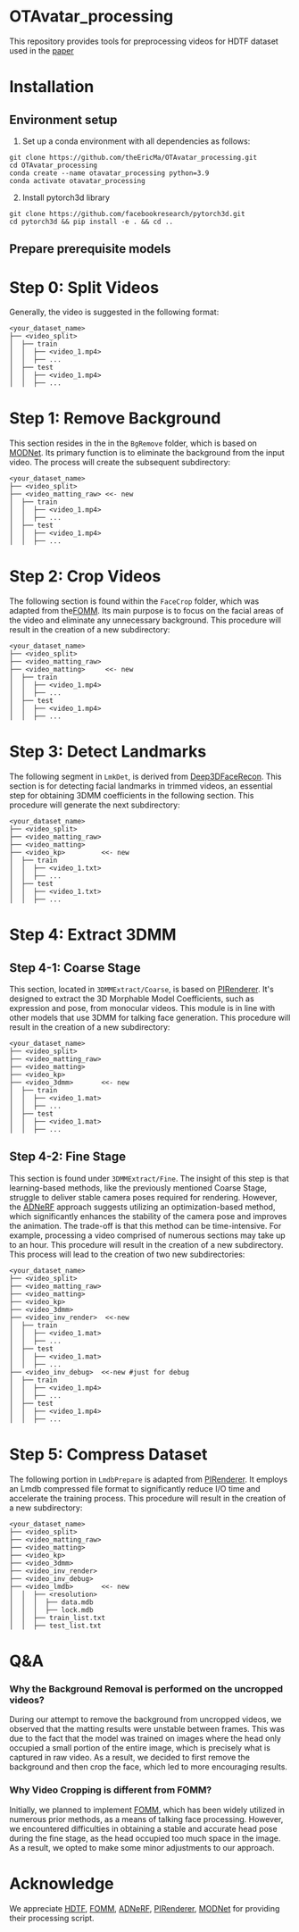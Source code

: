 # OTAvatar_processing
This repository provides tools for preprocessing videos for HDTF dataset used in the [paper](https://github.com/theEricMa/OTAvatar)

# Installation
## Environment setup
1. Set up a conda environment with all dependencies as follows:
```
git clone https://github.com/theEricMa/OTAvatar_processing.git
cd OTAvatar_processing
conda create --name otavatar_processing python=3.9
conda activate otavatar_processing
```
2. Install pytorch3d library
```
git clone https://github.com/facebookresearch/pytorch3d.git
cd pytorch3d && pip install -e . && cd ..
```
## Prepare prerequisite models


# Step 0: Split Videos
Generally, the video is suggested in the following format: 
```
<your_dataset_name>
├── <video_split>
│  ├── train
│  │  ├── <video_1.mp4>
│  │  ├── ...
│  ├── test
│  │  ├── <video_1.mp4>
│  │  ├── ...
```

# Step 1: Remove Background
This section resides in the in the `BgRemove` folder, which is based on [MODNet](https://github.com/ZHKKKe/MODNet). Its primary function is to eliminate the background from the input video. The process will create the subsequent subdirectory:
```
<your_dataset_name>
├── <video_split>
├── <video_matting_raw> <<- new
│  ├── train
│  │  ├── <video_1.mp4>
│  │  ├── ...
│  ├── test
│  │  ├── <video_1.mp4>
│  │  ├── ...
```

# Step 2: Crop Videos
The following section is found within the `FaceCrop` folder, which was adapted from the[FOMM](https://github.com/AliaksandrSiarohin/video-preprocessing). Its main purpose is to focus on the facial areas of the video and eliminate any unnecessary background. This procedure will result in the creation of a new subdirectory:
```
<your_dataset_name>
├── <video_split>
├── <video_matting_raw>
├── <video_matting>     <<- new
│  ├── train
│  │  ├── <video_1.mp4>
│  │  ├── ...
│  ├── test
│  │  ├── <video_1.mp4>
│  │  ├── ...
```

# Step 3: Detect Landmarks
The following segment in `LmkDet`, is derived from [Deep3DFaceRecon](https://github.com/sicxu/Deep3DFaceRecon_pytorch). This section is for detecting facial landmarks in trimmed videos, an essential step for obtaining 3DMM coefficients in the following section. This procedure will generate the next subdirectory:
```
<your_dataset_name>
├── <video_split>
├── <video_matting_raw>
├── <video_matting>
├── <video_kp>         <<- new
│  ├── train
│  │  ├── <video_1.txt>
│  │  ├── ...
│  ├── test
│  │  ├── <video_1.txt>
│  │  ├── ...
```

# Step 4: Extract 3DMM
## Step 4-1: Coarse Stage
This section, located in `3DMMExtract/Coarse`, is based on [PIRenderer](https://github.com/RenYurui/PIRender). It's designed to extract the 3D Morphable Model Coefficients, such as expression and pose, from monocular videos. This module is in line with other models that use 3DMM for talking face generation. This procedure will result in the creation of a new subdirectory:
```
<your_dataset_name>
├── <video_split>
├── <video_matting_raw>
├── <video_matting>
├── <video_kp>
├── <video_3dmm>       <<- new
│  ├── train
│  │  ├── <video_1.mat>
│  │  ├── ...
│  ├── test
│  │  ├── <video_1.mat>
│  │  ├── ...
```

## Step 4-2: Fine Stage
This section is found under  `3DMMExtract/Fine`. The insight of this step is that learning-based methods, like the previously mentioned Coarse Stage, struggle to deliver stable camera poses required for rendering. However, the [ADNeRF](https://github.com/YudongGuo/AD-NeRF) approach suggests utilizing an optimization-based method, which significantly enhances the stability of the camera pose and improves the animation. The trade-off is that this method can be time-intensive. For example, processing a video comprised of numerous sections may take up to an hour. This procedure will result in the creation of a new subdirectory. This process will lead to the creation of two new subdirectories:
```
<your_dataset_name>
├── <video_split>
├── <video_matting_raw>
├── <video_matting>
├── <video_kp>
├── <video_3dmm>
├── <video_inv_render>  <<-new
│  ├── train
│  │  ├── <video_1.mat>
│  │  ├── ...
│  ├── test
│  │  ├── <video_1.mat>
│  │  ├── ...
├── <video_inv_debug>  <<-new #just for debug
│  ├── train
│  │  ├── <video_1.mp4>
│  │  ├── ...
│  ├── test
│  │  ├── <video_1.mp4>
│  │  ├── ...
```

# Step 5: Compress Dataset
The following portion in `LmdbPrepare` is adapted from [PIRenderer](https://github.com/RenYurui/PIRender). It employs an Lmdb compressed file format to significantly reduce I/O time and accelerate the training process. This procedure will result in the creation of a new subdirectory:
```
<your_dataset_name>
├── <video_split>
├── <video_matting_raw>
├── <video_matting>
├── <video_kp>
├── <video_3dmm>
├── <video_inv_render>
├── <video_inv_debug>
├── <video_lmdb>       <<- new
│  │  ├── <resolution>
│  │  │  ├── data.mdb
│  │  │  ├── lock.mdb
│  │  ├── train_list.txt
│  │  ├── test_list.txt
```

# Q&A
### Why the Background Removal is performed on the uncropped videos?
During our attempt to remove the background from uncropped videos, we observed that the matting results were unstable between frames. This was due to the fact that the model was trained on images where the head only occupied a small portion of the entire image, which is precisely what is captured in raw video. As a result, we decided to first remove the background and then crop the face, which led to more encouraging results.

### Why Video Cropping is different from FOMM?
Initially, we planned to implement [FOMM](https://github.com/AliaksandrSiarohin/video-preprocessing), which has been widely utilized in numerous prior methods, as a means of talking face processing. However, we encountered difficulties in obtaining a stable and accurate head pose during the fine stage, as the head occupied too much space in the image. As a result, we opted to make some minor adjustments to our approach.

# Acknowledge
We appreciate [HDTF](https://github.com/MRzzm/HDTF), [FOMM](https://github.com/AliaksandrSiarohin/video-preprocessing), [ADNeRF](https://github.com/YudongGuo/AD-NeRF), [PIRenderer](https://github.com/RenYurui/PIRender), [MODNet](https://github.com/ZHKKKe/MODNet) for providing their processing script.
